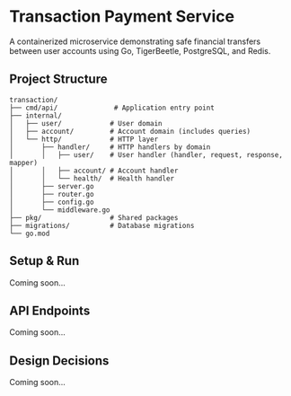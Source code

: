 # Transaction Payment Service

A containerized microservice demonstrating safe financial transfers between user accounts using Go, TigerBeetle, PostgreSQL, and Redis.

## Project Structure

```
transaction/
├── cmd/api/              # Application entry point
├── internal/
│   ├── user/            # User domain
│   ├── account/         # Account domain (includes queries)
│   └── http/            # HTTP layer
│       ├── handler/     # HTTP handlers by domain
│       │   ├── user/    # User handler (handler, request, response, mapper)
│       │   ├── account/ # Account handler
│       │   └── health/  # Health handler
│       ├── server.go
│       ├── router.go
│       ├── config.go
│       └── middleware.go
├── pkg/                 # Shared packages
├── migrations/          # Database migrations
└── go.mod
```

## Setup & Run

Coming soon...

## API Endpoints

Coming soon...

## Design Decisions

Coming soon...

